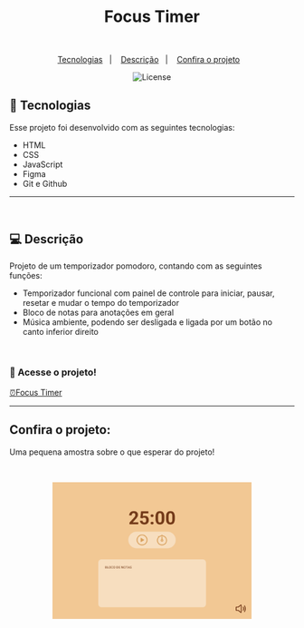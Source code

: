 <h1 align="center"> Focus Timer </h1>

<br>

<p align="center">
  <a href="#-tecnologias">Tecnologias</a>&nbsp;&nbsp;&nbsp;|&nbsp;&nbsp;&nbsp;
  <a href="#-descrição">Descrição</a>&nbsp;&nbsp;&nbsp;|&nbsp;&nbsp;&nbsp;
  <a href="#confira-o-projeto">Confira o projeto</a>&nbsp;&nbsp;&nbsp;
</p>

<p align="center">
  <img alt="License" src="https://img.shields.io/static/v1?label=license&message=MIT&color=blueviolet">
</p>

## 🚀 Tecnologias

Esse projeto foi desenvolvido com as seguintes tecnologias:

- HTML
- CSS
- JavaScript
- Figma
- Git e Github

---

<br>

## 💻 Descrição

Projeto de um temporizador pomodoro, contando com as seguintes funções:
- Temporizador funcional com painel de controle para iniciar, pausar, resetar e mudar o tempo do temporizador
- Bloco de notas para anotações em geral
- Música ambiente, podendo ser desligada e ligada por um botão no canto inferior direito

<br>

### 🔑 Acesse o projeto!

[⏰Focus Timer](https://eduvieira131.github.io/Focus-timer/)

---

## Confira o projeto:

<p>
  Uma pequena amostra sobre o que esperar do projeto!
</p>

<br>

<p align="center">
  <img alt="projeto Focus timer" src=".github/preview.png" width="70%">
</p>
